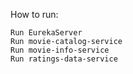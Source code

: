 How to run:
```
Run EurekaServer
Run movie-catalog-service
Run movie-info-service
Run ratings-data-service
```